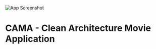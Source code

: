 ![App Screenshot](https://github.com/usarican/Clean-Architecture-Movie-Application/blob/main/ScreenShoots/cama_read_me_banner.png)

# CAMA - Clean Architecture Movie Application
